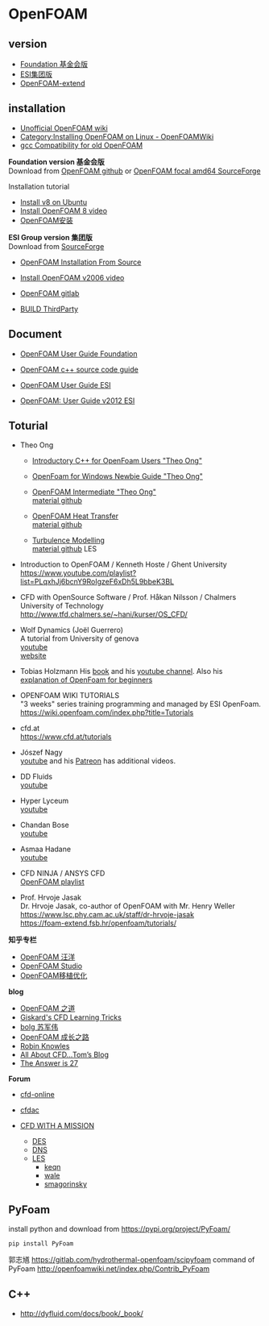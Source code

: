 # OpenFOAM


## version
- [Foundation 基金会版](https://openfoam.org/)
- [ESI集团版](https://www.openfoam.com/)
- [OpenFOAM-extend](http://foam-extend.org)



## installation
- [Unofficial OpenFOAM wiki](https://openfoamwiki.net/index.php/Main_Page)  
- [Category:Installing OpenFOAM on Linux - OpenFOAMWiki](https://openfoamwiki.net/index.php/Category:Installing_OpenFOAM_on_Linux)  
- [gcc Compatibility for old OpenFOAM](https://openfoamwiki.net/index.php/Installation/Compatibility_Matrix)

**Foundation version 基金会版**  
Download from [OpenFOAM github](https://github.com/OpenFOAM) or [OpenFOAM focal amd64 SourceForge](https://sourceforge.net/projects/foam/files/foam/ubuntu/dists/focal/main/binary-amd64/)

Installation tutorial

- [Install v8 on Ubuntu](https://openfoam.org/download/8-ubuntu/)
- [Install OpenFOAM 8 video](https://www.youtube.com/watch?v=zWX2wCXDNNA)  
- [OpenFOAM安装](http://dyfluid.com/docs/install.html)


**ESI Group version 集团版**  
Download from [SourceForge](https://sourceforge.net/projects/openfoam/)

- [OpenFOAM Installation From Source](https://www.openfoam.com/download/install-source.php)
- [Install OpenFOAM v2006 video](https://www.youtube.com/watch?v=mhh6GBBpvnk) 

- [OpenFOAM gitlab](https://develop.openfoam.com/Development/openfoam)
- [BUILD ThirdParty](https://develop.openfoam.com/Development/ThirdParty-common)



## Document
- [OpenFOAM User Guide Foundation](https://cfd.direct/openfoam/user-guide/)  
- [OpenFOAM c++ source code guide](https://cpp.openfoam.org/v8/)  

- [OpenFOAM User Guide ESI](https://www.openfoam.com/documentation/user-guide/index.php)  
- [OpenFOAM: User Guide  v2012 ESI](https://www.openfoam.com/documentation/guides/latest/doc/index.html)  




## Toturial
  
- Theo Ong  
  - [Introductory C++ for OpenFoam Users "Theo Ong"](https://www.youtube.com/playlist?list=PLhPfNw4V4_YT9OgqS7ZPlot_Ucxzc6pQJ)  

  - [OpenFoam for Windows Newbie Guide "Theo Ong"](https://www.youtube.com/playlist?list=PLhPfNw4V4_YRhBU4IqSaToQ8_X543YQsZ)  

  - [OpenFOAM Intermediate "Theo Ong"](https://www.youtube.com/playlist?list=PLhPfNw4V4_YSpWX6mSOlwWEOKVa6i_iuE)  
        [material github](https://github.com/theodoreOnzGit/thin_pipeflow_snappyHexMesh)

  - [OpenFOAM Heat Transfer](https://www.youtube.com/playlist?list=PLhPfNw4V4_YR2Qa3Q9-AzNSF2J9Dc4_qT)  
        [material github](https://github.com/theodoreOnzGit/OpenFoam_heatTrf_YouTube)

  - [Turbulence Modelling](https://www.youtube.com/playlist?list=PLhPfNw4V4_YSnbYkJIBQ1kRN06Mmxe2Be)  
        [material github](https://github.com/theodoreOnzGit/turbulenceModelling) LES



- Introduction to OpenFOAM / Kenneth Hoste / Ghent University
  https://www.youtube.com/playlist?list=PLqxhJj6bcnY9RoIgzeF6xDh5L9bbeK3BL


- CFD with OpenSource Software / Prof. Håkan Nilsson / Chalmers University of Technology  
http://www.tfd.chalmers.se/~hani/kurser/OS_CFD/  


- Wolf Dynamics (Joël Guerrero)  
  A tutorial from University of genova  
  [youtube](https://www.youtube.com/channel/UCNNBm3KxVS1rGeCVUU1p61g)  
  [website](http://www.wolfdynamics.com/tutorials.html?layout=edit)  

- Tobias Holzmann
  His [book](https://holzmann-cfd.com/community/publications/mathematics-numerics-derivations-and-openfoam) and his [youtube channel](https://www.youtube.com/channel/UCLMLJc3tV_tNRlWoVFaSRGw). Also his [explanation of OpenFoam for beginners](https://holzmann-cfd.com/community/learn-openfoam)

- OPENFOAM WIKI TUTORIALS  
  "3 weeks" series training programming and managed by ESI OpenFoam.  
  https://wiki.openfoam.com/index.php?title=Tutorials

- cfd.at  
  https://www.cfd.at/tutorials



- Jószef Nagy  
  [youtube](https://www.youtube.com/channel/UCjdgpuxuAxH9BqheyE82Vvw) and his [Patreon](https://www.patreon.com/user/posts?u=15620295) has additional videos. 

- DD Fluids  
  [youtube](https://www.youtube.com/c/DDFluids/videos)  

- Hyper Lyceum  
  [youtube](https://www.youtube.com/channel/UCRezzmom8mDl01fcv0z7_jg)

- Chandan Bose  
  [youtube](https://www.youtube.com/c/ChandanBose1991/videos) 

- Asmaa Hadane  
  [youtube](https://www.youtube.com/channel/UCuxa0_vuFRihBaHRWzgjuJA/playlists)  

- CFD NINJA / ANSYS CFD  
  [OpenFOAM playlist](https://www.youtube.com/playlist?list=PLd23hHm4FCRdFxcjAqEMd6W2cikPaaNXS)   




- Prof. Hrvoje Jasak  
  Dr. Hrvoje Jasak, co-author of OpenFOAM with Mr. Henry Weller  
  https://www.lsc.phy.cam.ac.uk/staff/dr-hrvoje-jasak  
  https://foam-extend.fsb.hr/openfoam/tutorials/  











**知乎专栏**

- [OpenFOAM 汪洋](https://www.zhihu.com/column/c_1159886892669030400)
- [OpenFOAM Studio](https://www.zhihu.com/column/openfoam)
- [OpenFOAM移植优化](https://www.zhihu.com/column/c_1274359249582018560)


**blog**

- [OpenFOAM 之道](https://marinecfd.xyz/post/) 
- [Giskard's CFD Learning Tricks](http://xiaopingqiu.github.io/)
- [bolg 苏军伟](http://blog.sina.com.cn/openfoamresearch)
- [OpenFOAM 成长之路](https://openfoam.top/archives/)
- [Robin Knowles](https://www.cfdengine.com/newsletter/)
- [All About CFD…Tom’s Blog](https://allaboutcfd-tomersblog.com/)
- [The Answer is 27](https://theansweris27.com/blog/)



**Forum**
- [cfd-online](https://www.cfd-online.com/Forums/openfoam/)
  
- [cfdac](https://forum.cfdac.com/)
  
- [CFD WITH A MISSION](https://caefn.com/) 
  - [DES](https://caefn.com/openfoam/turbulence-model-hybrid)
  - [DNS](https://caefn.com/openfoam/dns)
  - [LES](https://caefn.com/openfoam/les)
    - [keqn](https://caefn.com/openfoam/keqn-sgs-model)
    - [wale](https://caefn.com/openfoam/wale-sgs-model)
    - [smagorinsky](https://caefn.com/openfoam/smagorinsky-sgs-model)


## PyFoam
install python and download from https://pypi.org/project/PyFoam/
```
pip install PyFoam
```
郭志馗 https://gitlab.com/hydrothermal-openfoam/scipyfoam
command of PyFoam http://openfoamwiki.net/index.php/Contrib_PyFoam


## C++

- http://dyfluid.com/docs/book/_book/
